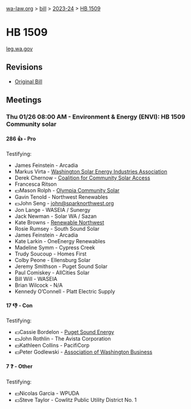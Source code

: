 [wa-law.org](/) > [bill](/bill/) > [2023-24](/bill/2023-24/) > [HB 1509](/bill/2023-24/hb/1509/)

# HB 1509
[leg.wa.gov](https://app.leg.wa.gov/billsummary?BillNumber=1509&Year=2023&Initiative=false)

## Revisions
* [Original Bill](1/)

## Meetings
### Thu 01/26 08:00 AM - Environment & Energy (ENVI): HB 1509 Community solar
#### 286 👍 - Pro
Testifying:
* James Feinstein - Arcadia
* Markus Virta - [Washington Solar Energy Industries Association](/org/washington_solar_energy_industries_association/)
* Derek Chernow - [Coalition for Community Solar Access](/org/coalition_for_community_solar_access/)
* Francesca Ritson
* 💵Mason Rolph - [Olympia Community Solar](/org/olympia_community_solar/)
* Gavin Tenold - Northwest Renewables
* 💵John Seng - john@sparknorthwest.org
* Jon Lange - WASEIA / Sunergy
* Jack Newman - Solar WA / Sazan
* Kate Browns - [Renewable Northwest](/org/renewable_northwest/)
* Rosie Rumsey - South Sound Solar
* James Feinstein - Arcadia
* Kate Larkin - OneEnergy Renewables
* Madeline Symm - Cypress Creek
* Trudy Soucoup - Homes First
* Colby Peone - Ellensburg Solar
* Jeremy Smithson - Puget Sound Solar
* Paul Comiskey - AllCities Solar
* Bill Will - WASEIA
* Brian Wilcock - N/A
* Kennedy O’Connell - Platt Electric Supply

#### 17 👎 - Con
Testifying:
* 💵Cassie Bordelon - [Puget Sound Energy](/org/puget_sound_energy_inc/)
* 💵John Rothlin - The Avista Corporation
* 💵Kathleen Collins - PacifiCorp
* 💵Peter Godlewski - [Association of Washington Business](/org/association_of_washington_business/)

#### 7 ❓ - Other
Testifying:
* 💵Nicolas Garcia - WPUDA
* 💵Steve Taylor - Cowlitz Public Utility District No. 1
